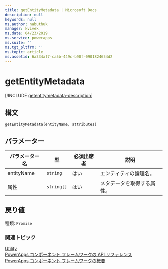 ```yaml
---
title: getEntityMetadata | Microsoft Docs
description: null
keywords: null
ms.author: nabuthuk
manager: kvivek
ms.date: 04/23/2019
ms.service: powerapps
ms.suite: ''
ms.tgt_pltfrm: ''
ms.topic: article
ms.assetid: 6a334af7-ca5b-449c-b90f-0901824654d2
---
```


# <a name="getentitymetadata"></a>getEntityMetadata

[!INCLUDE [getentitymetadata-description](includes/getentitymetadata-description.md)]

## <a name="syntax"></a>構文

`getEntityMetadata(entityName, attributes)`

## <a name="parameters"></a>パラメーター

| パラメーター名|型|必須出席者|説明|
| ------------- |----|--------|-----------|
|entityName|`string`|はい|エンティティの論理名。|
|属性|`string[]`|はい|メタデータを取得する属性。

## <a name="return-value"></a>戻り値

種類: `Promise`


### <a name="related-topics"></a>関連トピック

[Utility](../utility.md)<br/>
[PowerApps コンポーネント フレームワークの API リファレンス](../../reference/index.md)<br/>
[PowerApps コンポーネント フレームワークの概要](../../overview.md)